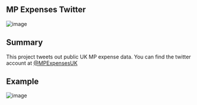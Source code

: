 ## MP Expenses Twitter ##
![image](https://github.com/user-attachments/assets/f187537d-7b6a-4795-a6b8-fc600266bbb9)


## Summary ##
This project tweets out public UK MP expense data. You can find the twitter account at [@MPExpensesUK](https://x.com/MPExpensesUK)

## Example ##
![image](https://github.com/user-attachments/assets/2a7e372f-6732-4765-ad08-01d4bc6648a1)
